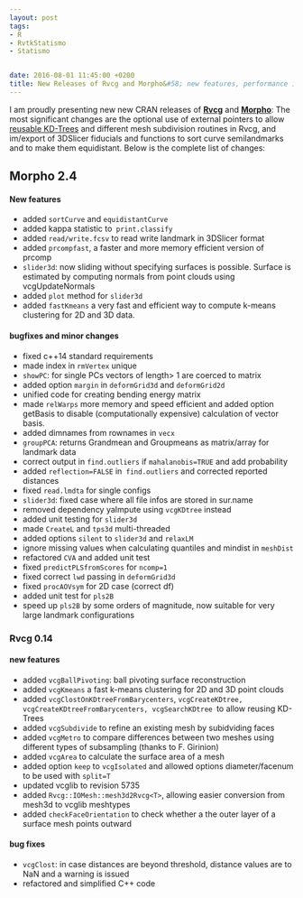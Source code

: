 ```yaml
---
layout: post
tags: 
- R 
- RvtkStatismo
- Statismo


date: 2016-08-01 11:45:00 +0200
title: New Releases of Rvcg and Morpho&#58; new features, performance improvements and bugfixes
---
```


I am proudly presenting new new CRAN releases of **[Rvcg](https://cran.r-project.org/package=Rvcg)** and **[Morpho](https://cran.r-project.org/package=Morpho)**: 
The most significant changes are the optional use of external pointers to allow [reusable KD-Trees](/2016/03/09/Rvcg-XPTr/) and different mesh subdivision routines in Rvcg, and im/export of 3DSlicer fiducials and functions to sort curve semilandmarks and to make them equidistant. Below is the complete list of changes:

## Morpho 2.4

#### New features 

 * added `sortCurve` and `equidistantCurve`
 * added kappa statistic to` print.classify`
 * added `read/write.fcsv` to read write landmark in 3DSlicer format
 * added `prcompfast`, a faster and more memory efficient version of prcomp
 * `slider3d`: now sliding without specifying surfaces is possible. Surface is estimated by computing normals from point clouds using vcgUpdateNormals
 * added `plot` method for `slider3d`
 * added `fastKmeans` a very fast and efficient way to compute k-means clustering for 2D and 3D data.

#### bugfixes and minor changes 

 * fixed c++14 standard requirements
 * made index in `rmVertex` unique
 * `showPC`: for single PCs vectors of length> 1 are coerced to matrix
 * added option `margin` in `deformGrid3d` and `deformGrid2d`
 * unified code for creating bending energy matrix
 * made `relWarps` more memory and speed efficient and added option getBasis to disable (computationally expensive) calculation of vector basis.
 * added dimnames from rownames in `vecx`
 * `groupPCA`: returns Grandmean and Groupmeans as matrix/array for landmark data
 * correct output in `find.outliers` if `mahalanobis=TRUE` and add probability
 * added `reflection=FALSE` in` find.outliers` and corrected reported distances
 * fixed `read.lmdta` for single configs
 * `slider3d`: fixed case where all file infos are stored in sur.name
 * removed dependency yaImpute using `vcgKDtree` instead
 * added unit testing for `slider3d`
 * made `CreateL` and `tps3d` multi-threaded
 * added options `silent` to `slider3d` and `relaxLM`
 * ignore missing values when calculating quantiles and mindist in `meshDist`
 * refactored `CVA` and added unit test
 * fixed `predictPLSfromScores` for `ncomp=1`
 * fixed correct `lwd` passing in `deformGrid3d`
 * fixed `procAOVsym` for 2D case (correct df)
 * added unit test for `pls2B`
 * speed up `pls2B` by some orders of magnitude, now suitable for very large landmark configurations

### Rvcg 0.14

#### new features 
 
 * added `vcgBallPivoting`: ball pivoting surface reconstruction
 * added `vcgKmeans` a fast k-means clustering for 2D and 3D point clouds
 * added `vcgClostOnKDtreeFromBarycenters`, `vcgCreateKDtree, vcgCreateKDtreeFromBarycenters, vcgSearchKDtree `to allow reusing KD-Trees
 * added `vcgSubdivide` to refine an existing mesh by subidviding faces
 * added `vcgMetro` to compare differences between two meshes using different types of subsampling (thanks to F. Girinion)
 * added `vcgArea` to calculate the surface area of a mesh
 * added option `keep` to `vcgIsolated` and allowed options diameter/facenum to be used with `split=T`
 * updated vcglib to revision 5735
 * added `Rvcg::IOMesh::mesh3d2Rvcg<T>`, allowing easier conversion from mesh3d to vcglib meshtypes
 * added `checkFaceOrientation` to check whether a the outer layer of a surface mesh points outward

#### bug fixes

 * `vcgClost`: in case distances are beyond threshold, distance values are to NaN and a warning is issued
 * refactored and simplified C++ code


